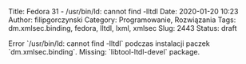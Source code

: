 Title: Fedora 31 - /usr/bin/ld: cannot find -lltdl
Date: 2020-01-20 10:23
Author: filipgorczynski
Category: Programowanie, Rozwiązania
Tags: dm.xmlsec.binding, fedora, lltdl, lxml, xmlsec
Slug: 2443
Status: draft

Error \`/usr/bin/ld: cannot find -lltdl\` podczas instalacji paczek \`dm.xmlsec.binding\`. Missing: \`libtool-ltdl-devel\` package.
